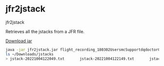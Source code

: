 # jfr2jstack

jfr2jstack

Retrieves all the jstacks from a JFR file.

[Download jar](https://github.com/rsvihladremio/jfr2jstack/releases)

  ```sh
  java -jar jfr2jstack.jar flight_recording_180302UsersmcSupportdqdoctor02BETA2jarqueriesjsonqueries202209json3235.jfr ~/Downloads/jstacks
  ls ~/Downloads/jstacks 
  > jstack-20221004122049.txt       jstack-20221004122149.txt       jstack-20221004122249.txt       jstack-20221004122349.txt       jstack-20221004122449.txt
  ```
